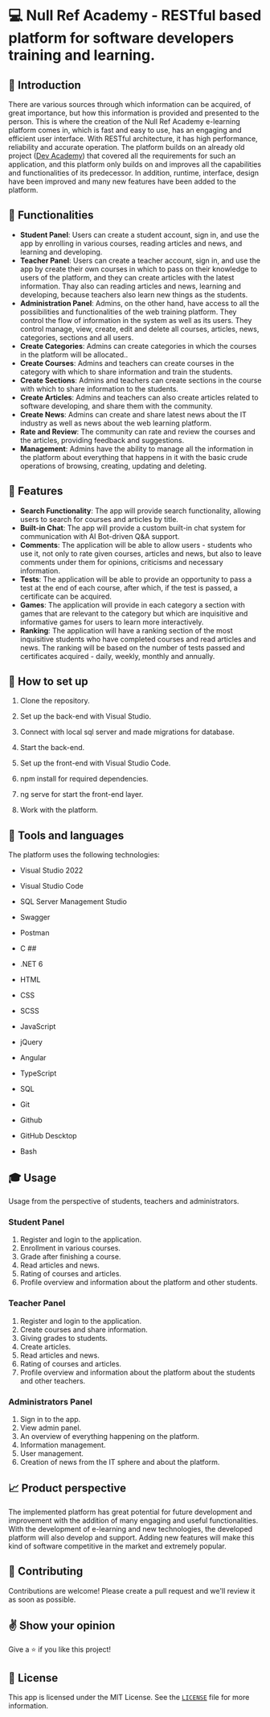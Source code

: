 # 💻 Null Ref Academy - RESTful based platform for software developers training and learning.

## :page_facing_up: Introduction
There are various sources through which information can be acquired, of great importance, but how this information is provided and presented to the person. This is where the creation of the Null Ref Academy e-learning platform comes in, which is fast and easy to use, has an engaging and efficient user interface. With RESTful architecture, it has high performance, reliability and accurate operation. The platform builds on an already old project ([Dev Academy](https://github.com/georgianastasov/dev-academy-webapi-angular)) that covered all the requirements for such an application, and this platform only builds on and improves all the capabilities and functionalities of its predecessor. In addition, runtime, interface, design have been improved and many new features have been added to the platform.

## **🌟 Functionalities**
* **Student Panel**: Users can create a student account, sign in, and use the app by enrolling in various courses, reading articles and news, and learning and developing.
* **Teacher Panel**: Users can create a teacher account, sign in, and use the app by create their own courses in which to pass on their knowledge to users of the platform, and they can create articles with the latest information. Thay also can reading articles and news, learning and developing, because teachers also learn new things as the students.
* **Administration Panel**: Admins, on the other hand, have access to all the possibilities and functionalities of the web training platform. They control the flow of information in the system as well as its users. They control manage, view, create, edit and delete all courses, articles, news, categories, sections and all users.
* **Create Categories**: Admins can create categories in which the courses in the platform will be allocated..
* **Create Courses**: Admins and teachers can create courses in the category with which to share information and train the students.
* **Create Sections**: Admins and teachers can create sections in the course with which to share information to the students.
* **Create Articles**: Admins and teachers can also create articles related to software developing, and share them with the community.
* **Create News**: Admins can create and share latest news about the IT industry as well as news about the web learning platform.
* **Rate and Review**: The community can rate and review the courses and the articles, providing feedback and suggestions.
* **Management**: Admins have the ability to manage all the information in the platform about everything that happens in it with the basic crude operations of browsing, creating, updating and deleting.

## **🌟 Features**
* **Search Functionality**: The app will provide search functionality, allowing users to search for courses and articles by title.
* **Built-in Chat**: The app will provide a custom built-in chat system for communication with AI Bot-driven Q&A support.
* **Comments**: The application will be able to allow users - students who use it, not only to rate given courses, articles and news, but also to leave comments under them for opinions, criticisms and necessary information.
* **Tests**: The application will be able to provide an opportunity to pass a test at the end of each course, after which, if the test is passed, a certificate can be acquired.
* **Games**: Тhe application will provide in each category a section with games that are relevant to the category but which are inquisitive and informative games for users to learn more interactively.
* **Ranking**: The application will have a ranking section of the most inquisitive students who have completed courses and read articles and news. The ranking will be based on the number of tests passed and certificates acquired - daily, weekly, monthly and annually.

## :electric_plug: How to set up
1. Clone the repository.
2. Set up the back-end with Visual Studio.
3. Connect with local sql server and made migrations for database.
4. Start the back-end.

5. Set up the front-end with Visual Studio Code.
6. npm install for required dependencies.
7. ng serve for start the front-end layer.

8. Work with the platform.

## :wrench: Tools and languages
The platform uses the following technologies:
* Visual Studio 2022
* Visual Studio Code
* SQL Server Management Studio 
* Swagger
* Postman

* C ##
* .NET 6
* HTML
* CSS
* SCSS
* JavaScript
* jQuery
* Angular
* TypeScript
* SQL

* Git
* Github
* GitHub Descktop
* Bash

## **🎓 Usage**
Usage from the perspective of students, teachers and administrators.

### **Student Panel**
1. Register and login to the application.
2. Enrollment in various courses.
3. Grade after finishing a course.
4. Read articles and news.
5. Rating of courses and articles.
6. Profile overview and information about the platform and other students.

### **Teacher Panel**
1. Register and login to the application.
2. Create courses and share information.
3. Giving grades to students.
4. Create articles.
5. Read articles and news.
5. Rating of courses and articles.
6. Profile overview and information about the platform about the students and other teachers.

### **Administrators Panel**
1. Sign in to the app.
2. View admin panel.
3. An overview of everything happening on the platform.
4. Information management.
5. User management.
6. Creation of news from the IT sphere and about the platform.

## :chart_with_upwards_trend: Product perspective
The implemented platform has great potential for future development and improvement with the addition of many engaging and useful functionalities. With the development of e-learning and new technologies, the developed platform will also develop and support. Adding new features will make this kind of software competitive in the market and extremely popular.

## **🤝 Contributing**
Contributions are welcome! Please create a pull request and we'll review it as soon as possible.
## ✌️ Show your opinion
Give a ⭐ if you like this project!

## 📝 License
This app is licensed under the MIT License. See the <code>[LICENSE](https://github.com/georgianastasov/null-ref-academy-restful/blob/main/LICENSE)</code> file for more information.
